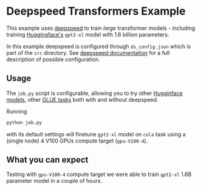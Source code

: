 # Deepspeed Transformers Example

This example uses [deepspeed](https://www.deepspeed.ai/) to train _large_ transformer
models - including training [Huggingface's](https://huggingface.co/transformers/pretrained_models.html)
`gpt2-xl` model with 1.6 billion parameters.

In this example deepspeed is configured through `ds_config.json` which is part
of the `src` directory. See [deepspeed documentation](https://www.deepspeed.ai/docs/config-json/) for a full description of possible configuration.

## Usage

The `job.py` script is configurable, allowing you to try other
[Hugginface models](https://huggingface.co/transformers/pretrained_models.html),
other [GLUE tasks](https://gluebenchmark.com/) both with and without deepspeed.

Running

```bash
python job.py
```

with its default settings will finetune `gpt2-xl` model on `cola` task using
a (single node) 4 V100 GPUs compute target (`gpu-V100-4`).

## What you can expect

Testing with `gpu-V100-4` compute target we were able to train `gpt2-xl` 1.6B parameter model
in a couple of hours.
